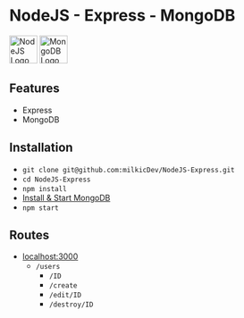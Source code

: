 # NodeJS - Express - MongoDB

<img src="https://upload.wikimedia.org/wikipedia/commons/d/d9/Node.js_logo.svg" alt="NodeJS Logo" height="50px"> <img src="https://webassets.mongodb.com/_com_assets/cms/mongodb_logo1-76twgcu2dm.png" alt="MongoDB Logo" height="50px">

## Features

- Express
- MongoDB

## Installation

- `git clone git@github.com:milkicDev/NodeJS-Express.git`
- `cd NodeJS-Express`
- `npm install`
- [Install & Start MongoDB](https://docs.mongodb.com/manual/tutorial/getting-started/)
- `npm start`

## Routes

- [localhost:3000](http://localhost:3000)
  - `/users`
    - `/ID`
    - `/create`
    - `/edit/ID`
    - `/destroy/ID`
 
